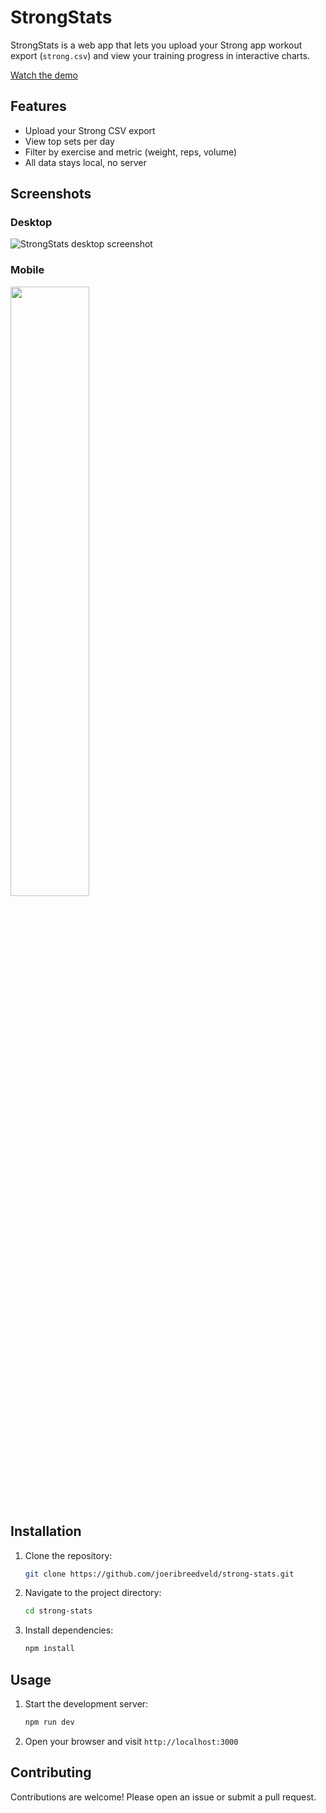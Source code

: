 
# StrongStats

StrongStats is a web app that lets you upload your Strong app workout export (`strong.csv`) and view your training progress in interactive charts.

[Watch the demo](https://youtu.be/RyweH8juozg)

## Features

- Upload your Strong CSV export  
- View top sets per day  
- Filter by exercise and metric (weight, reps, volume)  
- All data stays local, no server  

## Screenshots

### Desktop  
![StrongStats desktop screenshot](https://github.com/user-attachments/assets/ece2de8e-0452-4fe1-9148-f674bd699839)

### Mobile  
<img src="https://github.com/user-attachments/assets/0c0f8b21-2e27-4128-b9b7-e7379abc54dc" width="50%" />

## Installation

1. Clone the repository:

   ```bash
   git clone https://github.com/joeribreedveld/strong-stats.git

2. Navigate to the project directory:

   ```bash
   cd strong-stats
   ```

3. Install dependencies:

   ```bash
   npm install
   ```

## Usage

1. Start the development server:

   ```bash
   npm run dev
   ```

2. Open your browser and visit `http://localhost:3000`

## Contributing

Contributions are welcome! Please open an issue or submit a pull request.

